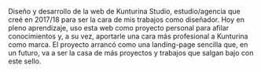 Diseño y desarrollo de la web de Kunturina Studio, estudio/agencia que creé en 2017/18 para ser la cara de mis trabajos como diseñador.
Hoy en pleno aprendizaje, uso esta web como proyecto personal para afilar conocimientos y, a su vez, aportarle una cara más profesional a Kunturina como marca.
El proyecto arrancó como una landing-page sencilla que, en un futuro, va a ser la casa de más proyectos y trabajos que salgan bajo con este sello.
